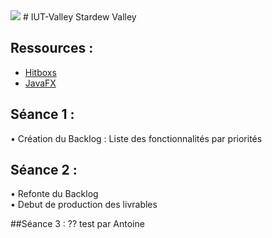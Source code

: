 <img src="https://ih1.redbubble.net/image.470282489.7048/flat,800x800,070,f.jpg"/>
# IUT-Valley
Stardew Valley 

## Ressources :
<ul>
<li><a href="https://openclassrooms.com/fr/courses/1374826-theorie-des-collisions/1374988-formes-simples">Hitboxs</a></li>
<li><a href="https://openclassrooms.com/fr/courses/1469021-les-applications-web-avec-javafx/1469344-presentation-de-linterface-graphique-en-javafx">JavaFX</a></li>
</ul>


## Séance 1 : 

  • Création du Backlog : Liste des fonctionnalités par priorités
  
## Séance 2 :

  • Refonte du Backlog  
  • Debut de production des livrables
  
  ##Séance 3 : ?? 
  test par Antoine 
